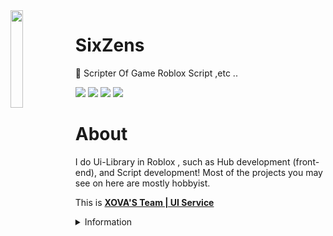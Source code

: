 <img align='left' src='https://media.discordapp.net/attachments/886987206412099675/950244050789863474/9aba6040f5c0af8c93b388f5df24c121.jpg' width='20%'>

# SixZens

📁 Scripter Of Game Roblox Script ,etc ..

![](https://komarev.com/ghpvc/?username=SixZens&color=de0021)
![](https://img.shields.io/badge/Discord-SixZens%235765-red)
![](https://img.shields.io/github/languages/top/SixZens/x09_log)
![](https://img.shields.io/github/followers/SixZens?style=social)



# About
I do Ui-Library in Roblox , such as Hub development (front-end), and Script development! Most of the projects you may see on here are mostly hobbyist.

This is [**XOVA'S Team | UI Service**](https://discord.gg/EqBngnJ7Me)

<details><summary>Information</summary>
<p>
